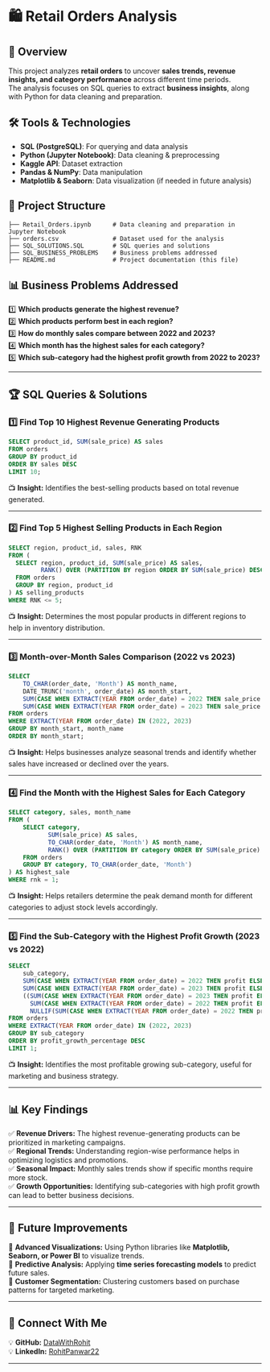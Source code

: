 # 🛍️ Retail Orders Analysis  

## 📌 Overview  

This project analyzes **retail orders** to uncover **sales trends, revenue insights, and category performance** across different time periods.  
The analysis focuses on SQL queries to extract **business insights**, along with Python for data cleaning and preparation.  

## 🛠️ Tools & Technologies  

- **SQL (PostgreSQL)**: For querying and data analysis  
- **Python (Jupyter Notebook)**: Data cleaning & preprocessing  
- **Kaggle API**: Dataset extraction  
- **Pandas & NumPy**: Data manipulation  
- **Matplotlib & Seaborn**: Data visualization (if needed in future analysis)  

## 📂 Project Structure  

```
├── Retail_Orders.ipynb      # Data cleaning and preparation in Jupyter Notebook
├── orders.csv               # Dataset used for the analysis
├── SQL_SOLUTIONS.SQL        # SQL queries and solutions
├── SQL_BUSINESS_PROBLEMS    # Business problems addressed
├── README.md                # Project documentation (this file)
```

## 📊 Business Problems Addressed  

1️⃣ **Which products generate the highest revenue?**  
2️⃣ **Which products perform best in each region?**  
3️⃣ **How do monthly sales compare between 2022 and 2023?**  
4️⃣ **Which month has the highest sales for each category?**  
5️⃣ **Which sub-category had the highest profit growth from 2022 to 2023?**  

---  

## 🏆 SQL Queries & Solutions  

### 1️⃣ Find Top 10 Highest Revenue Generating Products  

```sql
SELECT product_id, SUM(sale_price) AS sales
FROM orders
GROUP BY product_id
ORDER BY sales DESC
LIMIT 10;
```

📺 **Insight:** Identifies the best-selling products based on total revenue generated.  

---  

### 2️⃣ Find Top 5 Highest Selling Products in Each Region  

```sql
SELECT region, product_id, sales, RNK
FROM (
  SELECT region, product_id, SUM(sale_price) AS sales,
         RANK() OVER (PARTITION BY region ORDER BY SUM(sale_price) DESC) AS RNK
  FROM orders
  GROUP BY region, product_id
) AS selling_products
WHERE RNK <= 5;
```

📺 **Insight:** Determines the most popular products in different regions to help in inventory distribution.  

---  

### 3️⃣ Month-over-Month Sales Comparison (2022 vs 2023)  

```sql
SELECT
    TO_CHAR(order_date, 'Month') AS month_name,
    DATE_TRUNC('month', order_date) AS month_start,
    SUM(CASE WHEN EXTRACT(YEAR FROM order_date) = 2022 THEN sale_price ELSE 0 END) AS sales_2022,
    SUM(CASE WHEN EXTRACT(YEAR FROM order_date) = 2023 THEN sale_price ELSE 0 END) AS sales_2023
FROM orders
WHERE EXTRACT(YEAR FROM order_date) IN (2022, 2023)
GROUP BY month_start, month_name
ORDER BY month_start;
```

📺 **Insight:** Helps businesses analyze seasonal trends and identify whether sales have increased or declined over the years.  

---  

### 4️⃣ Find the Month with the Highest Sales for Each Category  

```sql
SELECT category, sales, month_name
FROM (
    SELECT category,
           SUM(sale_price) AS sales,
           TO_CHAR(order_date, 'Month') AS month_name,
           RANK() OVER (PARTITION BY category ORDER BY SUM(sale_price) DESC) AS rnk
    FROM orders
    GROUP BY category, TO_CHAR(order_date, 'Month')
) AS highest_sale
WHERE rnk = 1;
```

📺 **Insight:** Helps retailers determine the peak demand month for different categories to adjust stock levels accordingly.  

---  

### 5️⃣ Find the Sub-Category with the Highest Profit Growth (2023 vs 2022)  

```sql
SELECT
    sub_category,
    SUM(CASE WHEN EXTRACT(YEAR FROM order_date) = 2022 THEN profit ELSE 0 END) AS profit_2022,
    SUM(CASE WHEN EXTRACT(YEAR FROM order_date) = 2023 THEN profit ELSE 0 END) AS profit_2023,
    ((SUM(CASE WHEN EXTRACT(YEAR FROM order_date) = 2023 THEN profit ELSE 0 END) -
      SUM(CASE WHEN EXTRACT(YEAR FROM order_date) = 2022 THEN profit ELSE 0 END)) /
      NULLIF(SUM(CASE WHEN EXTRACT(YEAR FROM order_date) = 2022 THEN profit ELSE 0 END), 0)) * 100 AS profit_growth_percentage
FROM orders
WHERE EXTRACT(YEAR FROM order_date) IN (2022, 2023)
GROUP BY sub_category
ORDER BY profit_growth_percentage DESC
LIMIT 1;
```

📺 **Insight:** Identifies the most profitable growing sub-category, useful for marketing and business strategy.  

---  

## 📊 Key Findings  

✅ **Revenue Drivers:** The highest revenue-generating products can be prioritized in marketing campaigns.  
✅ **Regional Trends:** Understanding region-wise performance helps in optimizing logistics and promotions.  
✅ **Seasonal Impact:** Monthly sales trends show if specific months require more stock.  
✅ **Growth Opportunities:** Identifying sub-categories with high profit growth can lead to better business decisions.  

---  

## 🚀 Future Improvements  

💪 **Advanced Visualizations:** Using Python libraries like **Matplotlib, Seaborn, or Power BI** to visualize trends.  
💪 **Predictive Analysis:** Applying **time series forecasting models** to predict future sales.  
💪 **Customer Segmentation:** Clustering customers based on purchase patterns for targeted marketing.  

---  

## 📢 Connect With Me  

💡 **GitHub:** [DataWithRohit](https://github.com/DataWithRohit/)  
💡 **LinkedIn:** [RohitPanwar22](https://www.linkedin.com/in/rohit-panwar22/)  

---  


